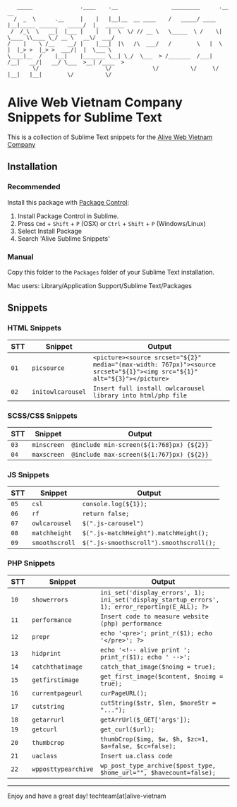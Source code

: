 ```
   _____               .____    .__                 _________      .__                      __          
  /  _  \      .__     |    |   |__|__  __ ____    /   _____/ ____ |__|_____ ______   _____/  |_  ______
 /  /_\  \   __|  |___ |    |   |  \  \/ // __ \   \_____  \ /    \|  \____ \\____ \_/ __ \   __\/  ___/
/    |    \ /__    __/ |    |___|  |\   /\  ___/   /        \   |  \  |  |_> >  |_> >  ___/|  |  \___ \ 
\____|__  /    |__|    |_______ \__| \_/  \___  > /_______  /___|  /__|   __/|   __/ \___  >__| /____  >
        \/                     \/             \/          \/     \/   |__|   |__|        \/          \/ 
```

Alive Web Vietnam Company Snippets for Sublime Text
====================================================================

This is a collection of Sublime Text snippets for the [Alive Web Vietnam Company](https://alive-web.vn/)

## Installation

### Recommended

Install this package with [Package Control](https://sublime.wbond.net/):
1. Install Package Control in Sublime.
2. Press `Cmd` + `Shift` + `P` (OSX) or `Ctrl` + `Shift` + `P` (Windows/Linux)
3. Select Install Package
4. Search 'Alive Sublime Snippets'

### Manual

Copy this folder to the `Packages` folder of your Sublime Text installation.

Mac users: Library/Application Support/Sublime Text/Packages

## Snippets

### HTML Snippets
|STT|Snippet|Output|
|-------|-------|------|
| `01` | `picsource` | `<picture><source srcset="${2}" media="(max-width: 767px)"><source srcset="${1}"><img src="${1}" alt="${3}"></picture>` |
| `02` | `initowlcarousel` | `Insert full install owlcarousel library into html/php file` |


### SCSS/CSS Snippets
|STT|Snippet|Output|
|-------|-------|------|
| `03` | `minscreen` | `@include min-screen(${1:768}px) {${2}}` |
| `04` | `maxscreen` | `@include max-screen(${1:767}px) {${2}}` |


### JS Snippets
|STT|Snippet|Output|
|-------|-------|------|
| `05` | `csl` | `console.log(${1});` |
| `06` | `rf` | `return false;` |
| `07` | `owlcarousel` | `$(".js-carousel")` |
| `08` | `matchheight` | `$(".js-matchHeight").matchHeight();` |
| `09` | `smoothscroll` | `$(".js-smoothscroll").smoothscroll();` |


### PHP Snippets
|STT|Snippet|Output|
|-------|-------|------|
| `10` | `showerrors` | `ini_set('display_errors', 1); ini_set('display_startup_errors', 1); error_reporting(E_ALL); ?>` |
| `11` | `performance` | `Insert code to measure website (php) performance` |
| `12` | `prepr` | `echo '<pre>'; print_r($1); echo '</pre>'; ?>` |
| `13` | `hidprint` | `echo '<!-- alive print '; print_r($1); echo ' -->';` |
| `14` | `catchthatimage` | `catch_that_image($noimg = true);` |
| `15` | `getfirstimage` | `get_first_image($content, $noimg = true);` |
| `16` | `currentpageurl` | `curPageURL();` |
| `17` | `cutstring` | `cutString($str, $len, $moreStr = "...");` |
| `18` | `getarrurl` | `getArrUrl($_GET['args']);` |
| `19` | `getcurl` | `get_curl($url);` |
| `20` | `thumbcrop` | `thumbCrop($img, $w, $h, $zc=1, $a=false, $cc=false);` |
| `21` | `uaclass` | `Insert ua.class code` |
| `22` | `wpposttypearchive` | `wp_post_type_archive($post_type, $home_url="", $havecount=false);` |

--------------------------

Enjoy and have a great day!
techteam[at]alive-vietnam